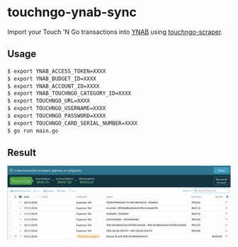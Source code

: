 # touchngo-ynab-sync

Import your Touch 'N Go transactions into [YNAB](http://app.youneedabudget.com) using [touchngo-scraper](https://github.com/hasyimibhar/touchngo-scraper).

## Usage

```sh
$ export YNAB_ACCESS_TOKEN=XXXX
$ export YNAB_BUDGET_ID=XXXX
$ export YNAB_ACCOUNT_ID=XXXX
$ export YNAB_TOUCHNGO_CATEGORY_ID=XXXX
$ export TOUCHNGO_URL=XXXX
$ export TOUCHNGO_USERNAME=XXXX
$ export TOUCHNGO_PASSWORD=XXXX
$ export TOUCHNGO_CARD_SERIAL_NUMBER=XXXX
$ go run main.go
```

## Result

<img src="public/sample.png" />
